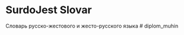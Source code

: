 # SurdoJest Slovar

Словарь русско-жестового и жесто-русского языка
#   d i p l o m _ m u h i n  
 
